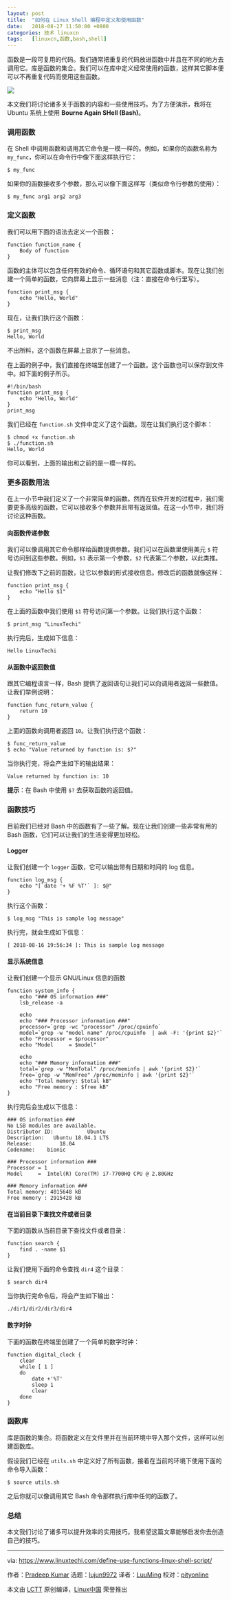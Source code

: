 ```yaml
---
layout: post
title:	"如何在 Linux Shell 编程中定义和使用函数"
date:	2018-08-27 11:50:00 +0800 
categories:	技术 linuxcn 
tags:	[linuxcn,函数,bash,shell]
---
```



函数是一段可复用的代码。我们通常把重复的代码放进函数中并且在不同的地方去调用它。库是函数的集合。我们可以在库中定义经常使用的函数，这样其它脚本便可以不再重复代码而使用这些函数。


![](/Asserts/Images/album/201808/27/115014e99y39abn4r4krkf.jpg)


本文我们将讨论诸多关于函数的内容和一些使用技巧。为了方便演示，我将在 Ubuntu 系统上使用 **Bourne Again SHell (Bash)**。


### 调用函数


在 Shell 中调用函数和调用其它命令是一模一样的。例如，如果你的函数名称为 `my_func`，你可以在命令行中像下面这样执行它：



```
$ my_func
```

如果你的函数接收多个参数，那么可以像下面这样写（类似命令行参数的使用）：



```
$ my_func arg1 arg2 arg3
```

### 定义函数


我们可以用下面的语法去定义一个函数：



```
function function_name {
    Body of function
}
```

函数的主体可以包含任何有效的命令、循环语句和其它函数或脚本。现在让我们创建一个简单的函数，它向屏幕上显示一些消息（注：直接在命令行里写）。



```
function print_msg {
    echo "Hello, World"
}
```

现在，让我们执行这个函数：



```
$ print_msg
Hello, World
```

不出所料，这个函数在屏幕上显示了一些消息。


在上面的例子中，我们直接在终端里创建了一个函数。这个函数也可以保存到文件中。如下面的例子所示。



```
#!/bin/bash
function print_msg {
    echo "Hello, World"
}
print_msg
```

我们已经在 `function.sh` 文件中定义了这个函数。现在让我们执行这个脚本：



```
$ chmod +x function.sh
$ ./function.sh
Hello, World
```

你可以看到，上面的输出和之前的是一模一样的。


### 更多函数用法


在上一小节中我们定义了一个非常简单的函数。然而在软件开发的过程中，我们需要更多高级的函数，它可以接收多个参数并且带有返回值。在这一小节中，我们将讨论这种函数。


#### 向函数传递参数


我们可以像调用其它命令那样给函数提供参数。我们可以在函数里使用美元 `$` 符号访问到这些参数。例如，`$1` 表示第一个参数，`$2` 代表第二个参数，以此类推。


让我们修改下之前的函数，让它以参数的形式接收信息。修改后的函数就像这样：



```
function print_msg {
    echo "Hello $1"
}
```

在上面的函数中我们使用 `$1` 符号访问第一个参数。让我们执行这个函数：



```
$ print_msg "LinuxTechi"
```

执行完后，生成如下信息：



```
Hello LinuxTechi
```

#### 从函数中返回数值


跟其它编程语言一样，Bash 提供了返回语句让我们可以向调用者返回一些数值。让我们举例说明：



```
function func_return_value {
    return 10
}
```

上面的函数向调用者返回 `10`。让我们执行这个函数：



```
$ func_return_value
$ echo "Value returned by function is: $?"
```

当你执行完，将会产生如下的输出结果：



```
Value returned by function is: 10
```

**提示**：在 Bash 中使用 `$?` 去获取函数的返回值。


### 函数技巧


目前我们已经对 Bash 中的函数有了一些了解。现在让我们创建一些非常有用的 Bash 函数，它们可以让我们的生活变得更加轻松。


#### Logger


让我们创建一个 `logger` 函数，它可以输出带有日期和时间的 log 信息。



```
function log_msg {
    echo "[`date '+ %F %T'` ]: $@"
}
```

执行这个函数：



```
$ log_msg "This is sample log message"
```

执行完，就会生成如下信息：



```
[ 2018-08-16 19:56:34 ]: This is sample log message
```

#### 显示系统信息


让我们创建一个显示 GNU/Linux 信息的函数



```
function system_info {
    echo "### OS information ###"
    lsb_release -a

    echo
    echo "### Processor information ###"
    processor=`grep -wc "processor" /proc/cpuinfo`
    model=`grep -w "model name" /proc/cpuinfo  | awk -F: '{print $2}'`
    echo "Processor = $processor"
    echo "Model     = $model"

    echo
    echo "### Memory information ###"
    total=`grep -w "MemTotal" /proc/meminfo | awk '{print $2}'`
    free=`grep -w "MemFree" /proc/meminfo | awk '{print $2}'`
    echo "Total memory: $total kB"
    echo "Free memory : $free kB"
}
```

执行完后会生成以下信息：



```
### OS information ###
No LSB modules are available.
Distributor ID:           Ubuntu
Description:   Ubuntu 18.04.1 LTS
Release:         18.04
Codename:    bionic

### Processor information ###
Processor = 1
Model     =  Intel(R) Core(TM) i7-7700HQ CPU @ 2.80GHz

### Memory information ###
Total memory: 4015648 kB
Free memory : 2915428 kB
```

#### 在当前目录下查找文件或者目录


下面的函数从当前目录下查找文件或者目录：



```
function search {
    find . -name $1
}
```

让我们使用下面的命令查找 `dir4` 这个目录：



```
$ search dir4
```

当你执行完命令后，将会产生如下输出：



```
./dir1/dir2/dir3/dir4
```

#### 数字时钟


下面的函数在终端里创建了一个简单的数字时钟：



```
function digital_clock {
    clear
    while [ 1 ]
    do
        date +'%T'
        sleep 1
        clear
    done
}
```

### 函数库


库是函数的集合。将函数定义在文件里并在当前环境中导入那个文件，这样可以创建函数库。


假设我们已经在 `utils.sh` 中定义好了所有函数，接着在当前的环境下使用下面的命令导入函数：



```
$ source utils.sh
```

之后你就可以像调用其它 Bash 命令那样执行库中任何的函数了。


### 总结


本文我们讨论了诸多可以提升效率的实用技巧。我希望这篇文章能够启发你去创造自己的技巧。




---


via: <https://www.linuxtechi.com/define-use-functions-linux-shell-script/>


作者：[Pradeep Kumar](http://www.linuxtechi.com/author/pradeep/) 选题：[lujun9972](https://github.com/lujun9972) 译者：[LuuMing](https://github.com/LuuMing) 校对：[pityonline](https://github.com/pityonline)


本文由 [LCTT](https://github.com/LCTT/TranslateProject) 原创编译，[Linux中国](https://linux.cn/) 荣誉推出
